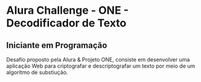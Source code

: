 # Alura Challenge - ONE - Decodificador de Texto

## Iniciante em Programação

Desafio proposto pela Alura & Projeto ONE, consiste em desenvolver uma aplicação Web para criptografar e descriptografar um texto por meio de um algoritmo de substiução.
